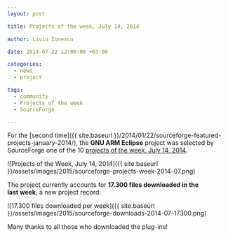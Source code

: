 ```yaml
---
layout: post

title: Projects of the week, July 14, 2014

author: Liviu Ionescu

date: 2014-07-22 12:00:00 +03:00

categories:
  - news
  - project

tags:
  - community
  - Projects of the week
  - SourceForge

---
```


For the [second time]({{ site.baseurl }}/2014/01/22/sourceforge-featured-projects-january-2014/), the **GNU ARM Eclipse** project was selected by SourceForge one of the 10 [projects of the week, July 14, 2014](http://sourceforge.net/blog/projects-of-the-week-july-14-2014/).

![Projects of the Week, July 14, 2014]({{ site.baseurl }}/assets/images/2015/sourceforge-projects-week-2014-07.png)

The project currently accounts for **17.300 files downloaded in the last week**, a new project record:

![17.300 files downloaded per week]({{ site.baseurl }}/assets/images/2015/sourceforge-downloads-2014-07-17300.png)


Many thanks to all those who downloaded the plug-ins!
